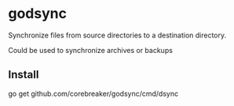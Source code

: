 # godsync
Synchronize files from source directories to a destination directory.

Could be used to synchronize archives or backups


## Install

go get github.com/corebreaker/godsync/cmd/dsync

